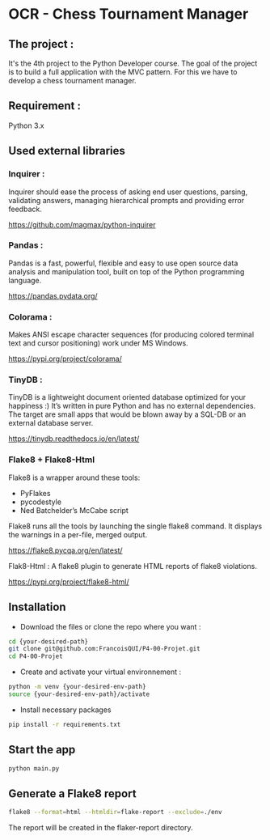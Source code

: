 # OCR - Chess Tournament Manager

## The project :
It's the 4th project to the Python Developer course.
The goal of the project is to build a full application with the MVC pattern.
For this we have to develop a chess tournament manager.

## Requirement :
Python 3.x

## Used external libraries

### Inquirer : 
Inquirer should ease the process of asking end user questions, parsing, validating answers, managing hierarchical prompts and providing error feedback.

https://github.com/magmax/python-inquirer

### Pandas :
Pandas is a fast, powerful, flexible and easy to use open source data analysis and manipulation tool,
built on top of the Python programming language. 

https://pandas.pydata.org/

### Colorama :
Makes ANSI escape character sequences (for producing colored terminal text and cursor positioning) work under MS Windows.

https://pypi.org/project/colorama/

### TinyDB :
TinyDB is a lightweight document oriented database optimized for your happiness :) It’s written in pure Python and has no external dependencies. The target are small apps that would be blown away by a SQL-DB or an external database server.

https://tinydb.readthedocs.io/en/latest/

### Flake8 + Flake8-Html
Flake8 is a wrapper around these tools:

- PyFlakes
- pycodestyle
- Ned Batchelder’s McCabe script

Flake8 runs all the tools by launching the single flake8 command. It displays the warnings in a per-file, merged output.

https://flake8.pycqa.org/en/latest/

Flak8-Html : A flake8 plugin to generate HTML reports of flake8 violations.

https://pypi.org/project/flake8-html/

## Installation

- Download the files or clone the repo where you want :
```bash
cd {your-desired-path}
git clone git@github.com:FrancoisQUI/P4-00-Projet.git
cd P4-00-Projet
```
- Create and activate your virtual environnement :
```bash
python -m venv {your-desired-env-path}
source {your-desired-env-path}/activate
```
- Install necessary packages
```bash
pip install -r requirements.txt
```

## Start the app
```bash
python main.py
```

## Generate a Flake8 report
```bash
flake8 --format=html --htmldir=flake-report --exclude=./env
```
The report will be created in the flaker-report directory.